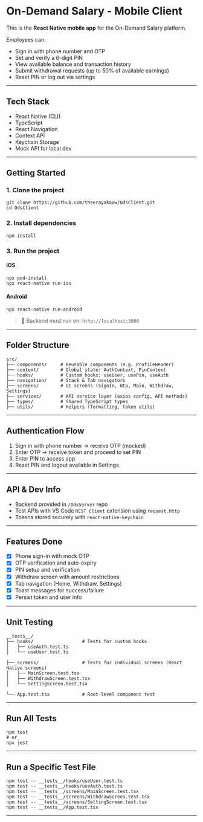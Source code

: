 # On-Demand Salary - Mobile Client

This is the **React Native mobile app** for the On-Demand Salary platform.

Employees can:
- Sign in with phone number and OTP
- Set and verify a 6-digit PIN
- View available balance and transaction history
- Submit withdrawal requests (up to 50% of available earnings)
- Reset PIN or log out via settings

---

## Tech Stack

- React Native (CLI)
- TypeScript
- React Navigation
- Context API
- Keychain Storage
- Mock API for local dev

---

## Getting Started

### 1. Clone the project

```
git clone https://github.com/theerayakaow/OdsClient.git
cd OdsClient
```

### 2. Install dependencies

```
npm install
```

### 3. Run the project

#### iOS

```
npx pod-install
npx react-native run-ios
```

#### Android

```
npx react-native run-android
```

> 🔗 Backend must run on: `http://localhost:3000`

---

##  Folder Structure

```
src/
├── components/     # Reusable components (e.g. ProfileHeader)
├── context/        # Global state: AuthContext, PinContext
├── hooks/          # Custom hooks: useUser, usePin, useAuth
├── navigation/     # Stack & Tab navigators
├── screens/        # UI screens (SignIn, Otp, Main, Withdraw, Settings)
├── services/       # API service layer (axios config, API methods)
├── types/          # Shared TypeScript types
├── utils/          # Helpers (formatting, token utils)
```

---

##  Authentication Flow

1. Sign in with phone number → receive OTP (mocked)
2. Enter OTP → receive token and proceed to set PIN
3. Enter PIN to access app
4. Reset PIN and logout available in Settings

---

##  API & Dev Info

- Backend provided in `/OdsServer` repo
- Test APIs with VS Code `REST Client` extension using `request.http`
- Tokens stored securely with `react-native-keychain`

---

##  Features Done

- [x] Phone sign-in with mock OTP
- [x] OTP verification and auto-expiry
- [x] PIN setup and verification
- [x] Withdraw screen with amount restrictions
- [x] Tab navigation (Home, Withdraw, Settings)
- [x] Toast messages for success/failure
- [x] Persist token and user info

---

##  Unit Testing
```
__tests__/
├── hooks/                  # Tests for custom hooks
│   ├── useAuth.test.ts
│   └── useUser.test.ts

├── screens/                # Tests for individual screens (React Native screens)
│   ├── MainScreen.test.tsx
│   ├── WithdrawScreen.test.tsx
│   └── SettingScreen.test.tsx

└── App.test.tsx            # Root-level component test
```
---

## Run All Tests
```
npm test
# or
npx jest
```
---
## Run a Specific Test File
```
npm test -- __tests__/hooks/useUser.test.ts
npm test -- __tests__/hooks/useAuth.test.ts
npm test -- __tests__/screens/MainScreen.test.tsx
npm test -- __tests__/screens/WithdrawScreen.test.tsx
npm test -- __tests__/screens/SettingScreen.test.tsx
npm test -- __tests__/App.test.tsx
```
---